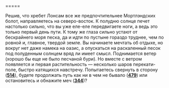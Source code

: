 =====

Решив, что хребет Лонсам все же предпочтительнее Мортлэндских болот, направляетесь на северо-восток. К полудню солнце печет настолько сильно, что вы уже еле-еле передвигаете ноги, а ведь это только первый день пути. К тому же глаза сильно устают от бескрайнего моря песка, да и идти по пустыне гораздо труднее, чем по ровной и, главное, твердой земле. Вы начинаете мечтать об отдыхе, но вокруг нет даже намека на оазис, а опускаться на раскаленный песок под полуденным солнцем вряд ли имеет смысл. Поднимается ветер (хорошо бы еще не было песчаной бури). Но вместе с ветром появляется и первая растительность — несколько шаров перекати-поле, быстро катящихся навстречу. Попытаетесь свернуть в сторону ([**514**](#n_514)), будете продолжать путь как ни в чем не бывало ([**479**](#n_479)) или остановитесь и обнажите меч ([**344**](#n_344))?


